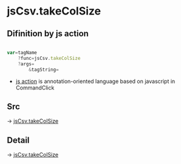 # jsCsv.takeColSize

## Difinition by js action

```js.js

var=tagName
	?func=jsCsv.takeColSize
	?args=
		&tagString=
```

- [js action]() is annotation-oriented language based on javascript in CommandClick

## Src

-> [jsCsv.takeColSize](https://github.com/puutaro/CommandClick/blob/master/app/src/main/java/com/puutaro/commandclick/fragment_lib/terminal_fragment/js_interface/JsCsv.kt#L32)

## Detail

-> [jsCsv.takeColSize](https://github.com/puutaro/CommandClick/blob/master/md/developer/js_interface/details/JsCsv/takeColSize.md)
